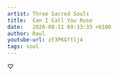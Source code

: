 ```yaml
---
artist: Three Sacred Souls
title:  Can I Call You Rose
date:   2020-08-11 09:33:33 +0100
author: Raul
youtube-url: zF3PKGftlj4
tags: soul
---
```


♡

